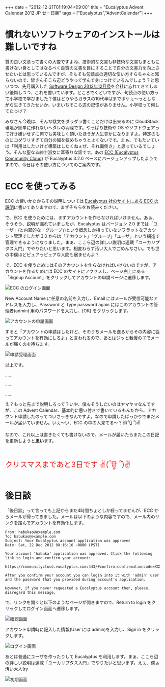 +++
date = "2012-12-21T01:19:04+09:00"
title = "Eucalyptus Advent Calendar 2012 JP 廿一日目"
tags = ["Eucalyptus","AdventCalendar"]
+++

# 慣れないソフトウェアのインストールは難しいですね

質の良い文章って書くの大変ですよね、技術的な文書も非技術な文書もまともに書けない身としてはなるべく良質の文書を目にすることで自分の文書力を向上させたいとは思っているんですが、そもそも句読点の適切な使い方すらちゃんと知らないので、皆さんそこら辺どうやって学んで身につけているんでしょう？と思いつつ、先月購入した [Software Design 2012年12月号](http://gihyo.jp/magazine/SD/archive/2012/201212)を会社に忘れてきてしまい後悔しつつ、これを書いています。ところでくどいですが、句読点の使い方って小学校で学びました？僕はどうやらガラスの10代半ばまでポケぇ～っとしながら生きてきたせいか、いまいちそこら辺の記憶がありません。小学校って何してたっけ？

みなさん今晩は、そんな駄文をダラダラ書くことだけは出来るのに CloudStack 環境が簡単に作れないヘタレの羽深です。やっぱり技術や OS やソフトウェアって好き嫌いせずに何でも美味しく頂いたほうが人生豊かになりますよ。特定のものにコダワリすぎて自分の幅を狭めちゃうとよくないです。まぁ、でもたいていは「利用はしたいけど構築はしたくねぇぜ、それ面倒さ」と思っているでしょう。そんな聖なる紳士淑女に耳寄りな話です。あの [ECC (Eucalyptus Community Cloud)](https://communitycloud.eucalyptus.com/) が Eucalyptus 3.2.0 ベースにバージョンアップしたようですので、今日はその使い方についてのご案内です。

# ECC を使ってみる

ECC の使いかたからその説明については [Eucalyptus 社のサイトにある ECC の説明](http://www.eucalyptus.com/eucalyptus-cloud/community-cloud)に書いてありますので、まずそちらをお読みください。

で、ECC を使うためには、まずアカウントを作らなければいけません。あぁ、そうそう、説明が漏れていましたが、Eucalyptus はバージョン 2.0 までは「ユーザ」(と内部的な「グループ」)という概念しか持っていないフラットなアカウント管理でしたが 3.0 からは「アカウント」「グループ」「ユーザ」という構造で管理できるようになりました。まぁ、ここら辺の詳しい説明は連載「ユーカリプタス入門」でやりたいと思います。相変わらず汚い大人でごめんなさい。でも世の中僕ほどピュアっピュアな人間も居ませんよ？

で、ECC を使うためにはそのアカウントを作らなければいけないのですが、アカウントを作るためには ECC のサイトにアクセスし、ページ右上にある「Signup Account」をクリックしてアカウントの申請ページに遷移します。

![ECC のログイン画面](/images/20121222_0.png)

New Account Name に任意の名前を入力し、Email にはメールが受信可能なアドレスを入力し、Password と Type password again にはこのアカウントの管理者(admin) 用のパスワードを入力し、[OK] をクリックします。

![アカウントの申請画面](/images/20121222_2.png)

すると「アカウントの申請はしたけど、そのうちメールを送るからその内容に従ってアカウントを有効にしろよ」と言われるので、あとはジッと我慢の子でメールが届くのを待ちます。

![申請受理画面](/images/20121222_4.png)

以上です。

……

……

……

え？もっと先まで説明しろって？いや、僕もそうしたいのはヤマヤマなんですが、この Advent Calendar、基本的に思い付きで書いているもんだから、アカウント申請したのってついさっきなんですよ。なので申請したばっかりでまだメールが届いていません。いぇ～い、ECC の中の人見てる～？✌(՞ਊ ՞)✌

なので、これ以上は書きたくても書けないので、メールが届いたらまたこの日記を更新しようと**思い**ます。

<br/><br/><font size="5" color="#ee2222">クリスマスまであと3日です ✌(՞ਊ ՞)✌</font><br/><br/>

# 後日談

「後日談」って言っても上記からまだ4時間ちょとしか経ってませんが、ECC からメールが帰ってきました。メールは以下のような内容ですので、メール内のリンクを踏んでアカウントを有効化します。

```
From: habukao@example.com
To: habukao@example.com
Subject: Your Eucalyptus account application was approved
Date: Sat, 22 Dec 2012 08:16:10 -0800 (PST)

Your account 'habuka' application was approved. Click the following link to login and confirm your account:

https://communitycloud.eucalyptus.com:443/#confirm:confirmationcode=XXXXXXXXXXXXXXXXXXXXXXXXXXXXXXXXXXXXXXXXXXXXXX

After you confirm your account you can login into it with 'admin' user and the password that you provided during account's application.

However, if you never requested a Eucalyptus account then, please, disregard this message.
```

で、リンクを開くと以下のようなページが開きますので、Return to login をクリックしてログイン画面へ遷移します。

![確認画面](/images/20121222_6.png)

アカウント申請時に記入した情報(User には admin)を入力し、Sign in をクリックします。

![ログイン画面](/images/20121222_8.png)

あとは普通にユーザを作ったりして Eucalyptus を利用します。まぁ、ここら辺の詳しい説明は連載「ユーカリプタス入門」でやりたいと思います。えぇ、僕ぁ汚い大人(ry

![初期画面](/images/20121222_10.png)


